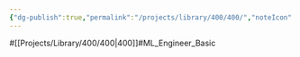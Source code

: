 ```yaml
---
{"dg-publish":true,"permalink":"/projects/library/400/400/","noteIcon":"0","created":"2024-01-30T20:06:19.548+09:00","updated":"2024-02-26T21:21:54.214+09:00"}
---
```


#[[Projects/Library/400/400\|400]]#ML_Engineer_Basic

